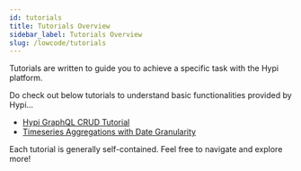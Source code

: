```yaml
---
id: tutorials
title: Tutorials Overview
sidebar_label: Tutorials Overview
slug: /lowcode/tutorials
---
```


Tutorials are written to guide you to achieve a specific task with the Hypi platform.

Do check out below tutorials to understand basic functionalities provided by Hypi...

+ [Hypi GraphQL CRUD Tutorial](gql-crud-tutorial.md) 
+ [Timeseries Aggregations with Date Granularity](time-series-aggregations.md)

Each tutorial is generally self-contained.  Feel free to navigate and explore more!